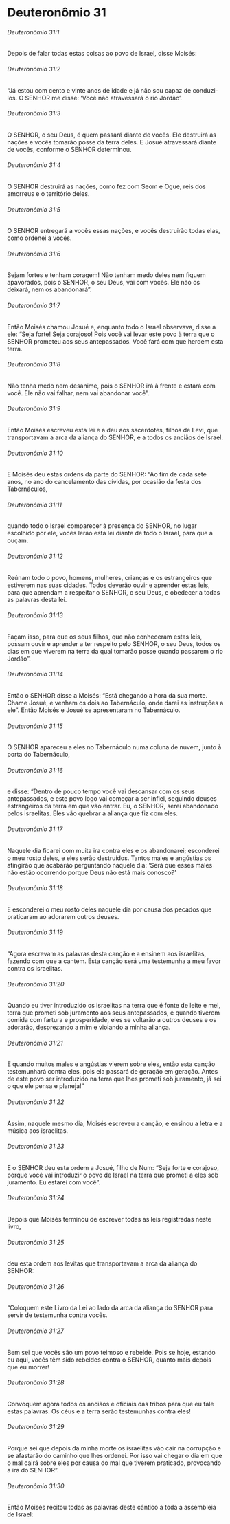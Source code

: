 # Deuteronômio 31

###### Deuteronômio 31:1

Depois de falar todas estas coisas ao povo de Israel, disse Moisés:

###### Deuteronômio 31:2

“Já estou com cento e vinte anos de idade e já não sou capaz de conduzi-los. O SENHOR me disse: ‘Você não atravessará o rio Jordão’.

###### Deuteronômio 31:3

O SENHOR, o seu Deus, é quem passará diante de vocês. Ele destruirá as nações e vocês tomarão posse da terra deles. E Josué atravessará diante de vocês, conforme o SENHOR determinou.

###### Deuteronômio 31:4

O SENHOR destruirá as nações, como fez com Seom e Ogue, reis dos amorreus e o território deles.

###### Deuteronômio 31:5

O SENHOR entregará a vocês essas nações, e vocês destruirão todas elas, como ordenei a vocês.

###### Deuteronômio 31:6

Sejam fortes e tenham coragem! Não tenham medo deles nem fiquem apavorados, pois o SENHOR, o seu Deus, vai com vocês. Ele não os deixará, nem os abandonará”.

###### Deuteronômio 31:7

Então Moisés chamou Josué e, enquanto todo o Israel observava, disse a ele: “Seja forte! Seja corajoso! Pois você vai levar este povo à terra que o SENHOR prometeu aos seus antepassados. Você fará com que herdem esta terra.

###### Deuteronômio 31:8

Não tenha medo nem desanime, pois o SENHOR irá à frente e estará com você. Ele não vai falhar, nem vai abandonar você”.

###### Deuteronômio 31:9

Então Moisés escreveu esta lei e a deu aos sacerdotes, filhos de Levi, que transportavam a arca da aliança do SENHOR, e a todos os anciãos de Israel.

###### Deuteronômio 31:10

E Moisés deu estas ordens da parte do SENHOR: “Ao fim de cada sete anos, no ano do cancelamento das dívidas, por ocasião da festa dos Tabernáculos,

###### Deuteronômio 31:11

quando todo o Israel comparecer à presença do SENHOR, no lugar escolhido por ele, vocês lerão esta lei diante de todo o Israel, para que a ouçam.

###### Deuteronômio 31:12

Reúnam todo o povo, homens, mulheres, crianças e os estrangeiros que estiverem nas suas cidades. Todos deverão ouvir e aprender estas leis, para que aprendam a respeitar o SENHOR, o seu Deus, e obedecer a todas as palavras desta lei.

###### Deuteronômio 31:13

Façam isso, para que os seus filhos, que não conheceram estas leis, possam ouvir e aprender a ter respeito pelo SENHOR, o seu Deus, todos os dias em que viverem na terra da qual tomarão posse quando passarem o rio Jordão”.

###### Deuteronômio 31:14

Então o SENHOR disse a Moisés: “Está chegando a hora da sua morte. Chame Josué, e venham os dois ao Tabernáculo, onde darei as instruções a ele”. Então Moisés e Josué se apresentaram no Tabernáculo.

###### Deuteronômio 31:15

O SENHOR apareceu a eles no Tabernáculo numa coluna de nuvem, junto à porta do Tabernáculo,

###### Deuteronômio 31:16

e disse: “Dentro de pouco tempo você vai descansar com os seus antepassados, e este povo logo vai começar a ser infiel, seguindo deuses estrangeiros da terra em que vão entrar. Eu, o SENHOR, serei abandonado pelos israelitas. Eles vão quebrar a aliança que fiz com eles.

###### Deuteronômio 31:17

Naquele dia ficarei com muita ira contra eles e os abandonarei; esconderei o meu rosto deles, e eles serão destruídos. Tantos males e angústias os atingirão que acabarão perguntando naquele dia: ‘Será que esses males não estão ocorrendo porque Deus não está mais conosco?’

###### Deuteronômio 31:18

E esconderei o meu rosto deles naquele dia por causa dos pecados que praticaram ao adorarem outros deuses.

###### Deuteronômio 31:19

“Agora escrevam as palavras desta canção e a ensinem aos israelitas, fazendo com que a cantem. Esta canção será uma testemunha a meu favor contra os israelitas.

###### Deuteronômio 31:20

Quando eu tiver introduzido os israelitas na terra que é fonte de leite e mel, terra que prometi sob juramento aos seus antepassados, e quando tiverem comida com fartura e prosperidade, eles se voltarão a outros deuses e os adorarão, desprezando a mim e violando a minha aliança.

###### Deuteronômio 31:21

E quando muitos males e angústias vierem sobre eles, então esta canção testemunhará contra eles, pois ela passará de geração em geração. Antes de este povo ser introduzido na terra que lhes prometi sob juramento, já sei o que ele pensa e planeja!”

###### Deuteronômio 31:22

Assim, naquele mesmo dia, Moisés escreveu a canção, e ensinou a letra e a música aos israelitas.

###### Deuteronômio 31:23

E o SENHOR deu esta ordem a Josué, filho de Num: “Seja forte e corajoso, porque você vai introduzir o povo de Israel na terra que prometi a eles sob juramento. Eu estarei com você”.

###### Deuteronômio 31:24

Depois que Moisés terminou de escrever todas as leis registradas neste livro,

###### Deuteronômio 31:25

deu esta ordem aos levitas que transportavam a arca da aliança do SENHOR:

###### Deuteronômio 31:26

“Coloquem este Livro da Lei ao lado da arca da aliança do SENHOR para servir de testemunha contra vocês.

###### Deuteronômio 31:27

Bem sei que vocês são um povo teimoso e rebelde. Pois se hoje, estando eu aqui, vocês têm sido rebeldes contra o SENHOR, quanto mais depois que eu morrer!

###### Deuteronômio 31:28

Convoquem agora todos os anciãos e oficiais das tribos para que eu fale estas palavras. Os céus e a terra serão testemunhas contra eles!

###### Deuteronômio 31:29

Porque sei que depois da minha morte os israelitas vão cair na corrupção e se afastarão do caminho que lhes ordenei. Por isso vai chegar o dia em que o mal cairá sobre eles por causa do mal que tiverem praticado, provocando a ira do SENHOR”.

###### Deuteronômio 31:30

Então Moisés recitou todas as palavras deste cântico a toda a assembleia de Israel:

